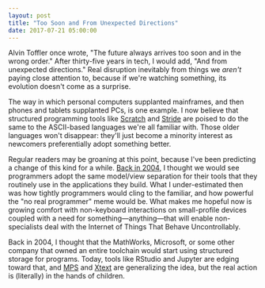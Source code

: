 ```yaml
---
layout: post
title: "Too Soon and From Unexpected Directions"
date: 2017-07-21 05:00:00
---
```


Alvin Toffler once wrote,
"The future always arrives too soon and in the wrong order."
After thirty-five years in tech,
I would add,
"And from unexpected directions."
Real disruption inevitably from things we *aren't* paying close attention to,
because if we're watching something,
its evolution doesn't come as a surprise.

The way in which personal computers supplanted mainframes,
and then phones and tablets supplanted PCs,
is one example.
I now believe that structured programming tools
like [Scratch](https://scratch.mit.edu/) and [Stride](https://www.greenfoot.org/frames/)
are poised to do the same to the ASCII-based languages we're all familiar with.
Those older languages won't disappear:
they'll just become a minority interest as newcomers preferentially adopt something better.

Regular readers may be groaning at this point,
because I've been predicting a change of this kind for a while.
[Back in 2004](https://queue.acm.org/detail.cfm?id=1039534),
I thought we would see programmers adopt the same model/view separation for their tools
that they routinely use in the applications they build.
What I under-estimated then was how tightly programmers would cling to the familiar,
and how powerful the "no real programmer" meme would be.
What makes me hopeful now is
growing comfort with non-keyboard interactions on small-profile devices
coupled with a need for something&mdash;anything&mdash;that will enable non-specialists
deal with the Internet of Things That Behave Uncontrollably.

Back in 2004,
I thought that the MathWorks, Microsoft, or some other company that owned an entire toolchain
would start using structured storage for programs.
Today,
tools like RStudio and Jupyter are edging toward that,
and [MPS](https://www.jetbrains.com/mps/) and [Xtext](https://eclipse.org/Xtext/) are generalizing the idea,
but the real action is (literally) in the hands of children.
